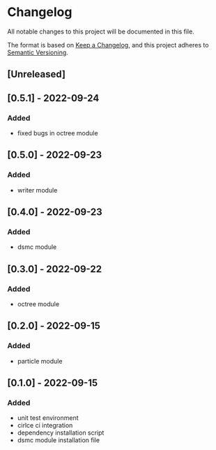 # Changelog
All notable changes to this project will be documented in this file.

The format is based on [Keep a Changelog](https://keepachangelog.com/en/1.0.0/),
and this project adheres to [Semantic Versioning](https://semver.org/spec/v2.0.0.html).

## [Unreleased]

## [0.5.1] - 2022-09-24
### Added
- fixed bugs in octree module

## [0.5.0] - 2022-09-23
### Added
- writer module

## [0.4.0] - 2022-09-23
### Added
- dsmc module

## [0.3.0] - 2022-09-22
### Added
- octree module

## [0.2.0] - 2022-09-15
### Added
- particle module

## [0.1.0] - 2022-09-15
### Added
- unit test environment
- cirlce ci integration
- dependency installation script
- dsmc module installation file
